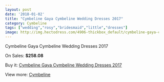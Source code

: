 ```yaml
---
layout: post
date: '2018-01-02'
title: "Cymbeline Gaya Cymbeline Wedding Dresses 2017"
category: Cymbeline
tags: ["wedding","rosy","bridesmaid","little","dresses"]
image: http://img.hectodress.com/4906-thickbox_default/cymbeline-gaya-cymbeline-wedding-dresses-2013.jpg
---
```

Cymbeline Gaya Cymbeline Wedding Dresses 2017

On Sales: **$258.08**
<a href="https://www.hectodress.com/cymbeline/2493-cymbeline-gaya-cymbeline-wedding-dresses-2013.html"><amp-img layout="responsive" width="600" height="600" src="//img.hectodress.com/4906-thickbox_default/cymbeline-gaya-cymbeline-wedding-dresses-2013.jpg" alt="Cymbeline Gaya Cymbeline Wedding Dresses 2017 0" /></a>

Buy it: [Cymbeline Gaya Cymbeline Wedding Dresses 2017](https://www.hectodress.com/cymbeline/2493-cymbeline-gaya-cymbeline-wedding-dresses-2013.html "Cymbeline Gaya Cymbeline Wedding Dresses 2017")

View more: [Cymbeline](https://www.hectodress.com/43-cymbeline "Cymbeline")